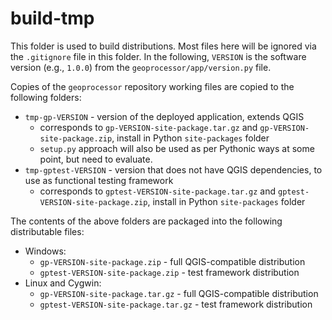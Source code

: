 # build-tmp #

This folder is used to build distributions.
Most files here will be ignored via the `.gitignore` file in this folder.
In the following, `VERSION` is the software version (e.g., `1.0.0`) from the
`geoprocessor/app/version.py` file.

Copies of the `geoprocessor` repository working files are copied to the following folders:

* `tmp-gp-VERSION` - version of the deployed application, extends QGIS
	+ corresponds to `gp-VERSION-site-package.tar.gz` and `gp-VERSION-site-package.zip`,
	install in Python `site-packages` folder
	+ `setup.py` approach will also be used as per Pythonic ways at some point, but need to evaluate.
* `tmp-gptest-VERSION` - version that does not have QGIS dependencies, to use as functional testing framework
	+ corresponds to `gptest-VERSION-site-package.tar.gz` and `gptest-VERSION-site-package.zip`,
	install in Python `site-packages` folder

The contents of the above folders are packaged into the following distributable files:

* Windows:
	+ `gp-VERSION-site-package.zip` - full QGIS-compatible distribution
	+ `gptest-VERSION-site-package.zip` - test framework distribution
* Linux and Cygwin:
	+ `gp-VERSION-site-package.tar.gz` - full QGIS-compatible distribution
	+ `gptest-VERSION-site-package.tar.gz` - test framework distribution
